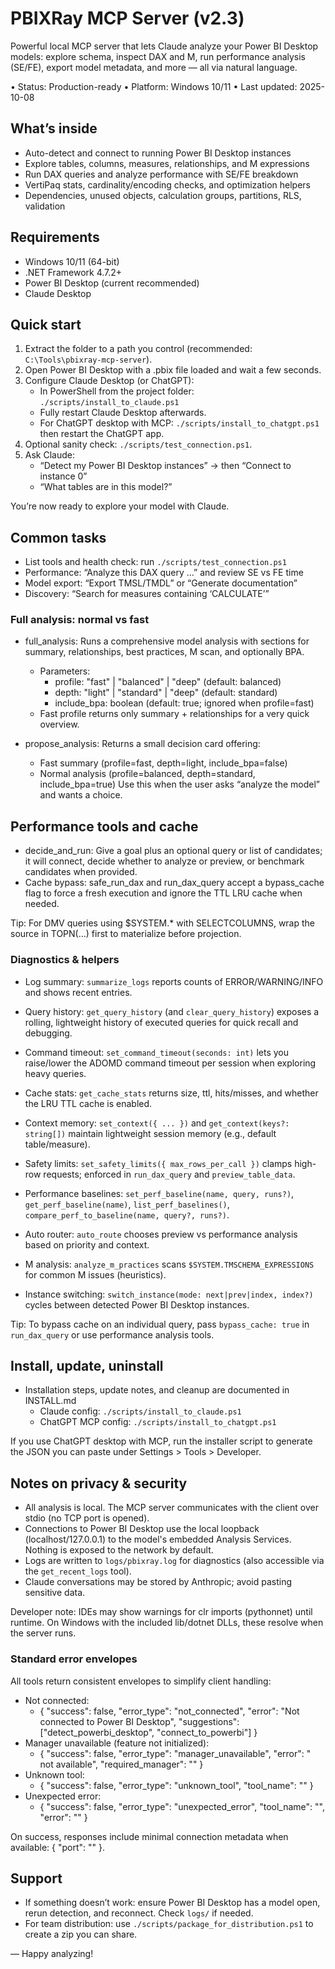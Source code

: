 # PBIXRay MCP Server (v2.3)

Powerful local MCP server that lets Claude analyze your Power BI Desktop models: explore schema, inspect DAX and M, run performance analysis (SE/FE), export model metadata, and more — all via natural language.

• Status: Production-ready  • Platform: Windows 10/11  • Last updated: 2025-10-08

## What’s inside

- Auto-detect and connect to running Power BI Desktop instances
- Explore tables, columns, measures, relationships, and M expressions
- Run DAX queries and analyze performance with SE/FE breakdown
- VertiPaq stats, cardinality/encoding checks, and optimization helpers
- Dependencies, unused objects, calculation groups, partitions, RLS, validation

## Requirements

- Windows 10/11 (64-bit)
- .NET Framework 4.7.2+
- Power BI Desktop (current recommended)
- Claude Desktop

## Quick start

1) Extract the folder to a path you control (recommended: `C:\Tools\pbixray-mcp-server`).
2) Open Power BI Desktop with a .pbix file loaded and wait a few seconds.
3) Configure Claude Desktop (or ChatGPT):
	- In PowerShell from the project folder: `./scripts/install_to_claude.ps1`
	- Fully restart Claude Desktop afterwards.
	- For ChatGPT desktop with MCP: `./scripts/install_to_chatgpt.ps1` then restart the ChatGPT app.
4) Optional sanity check: `./scripts/test_connection.ps1`.
5) Ask Claude:
	- “Detect my Power BI Desktop instances” → then “Connect to instance 0”
	- “What tables are in this model?”

You’re now ready to explore your model with Claude.

## Common tasks

- List tools and health check: run `./scripts/test_connection.ps1`
- Performance: “Analyze this DAX query …” and review SE vs FE time
- Model export: “Export TMSL/TMDL” or “Generate documentation”
- Discovery: “Search for measures containing ‘CALCULATE’”

### Full analysis: normal vs fast

- full_analysis: Runs a comprehensive model analysis with sections for summary, relationships, best practices, M scan, and optionally BPA.
	- Parameters:
		- profile: "fast" | "balanced" | "deep" (default: balanced)
		- depth: "light" | "standard" | "deep" (default: standard)
		- include_bpa: boolean (default: true; ignored when profile=fast)
	- Fast profile returns only summary + relationships for a very quick overview.

- propose_analysis: Returns a small decision card offering:
	- Fast summary (profile=fast, depth=light, include_bpa=false)
	- Normal analysis (profile=balanced, depth=standard, include_bpa=true)
	Use this when the user asks “analyze the model” and wants a choice.

## Performance tools and cache

 
- decide_and_run: Give a goal plus an optional query or list of candidates; it will connect, decide whether to analyze or preview, or benchmark candidates when provided.
- Cache bypass: safe_run_dax and run_dax_query accept a bypass_cache flag to force a fresh execution and ignore the TTL LRU cache when needed.

Tip: For DMV queries using $SYSTEM.* with SELECTCOLUMNS, wrap the source in TOPN(...) first to materialize before projection.

### Diagnostics & helpers

- Log summary: `summarize_logs` reports counts of ERROR/WARNING/INFO and shows recent entries.
- Query history: `get_query_history` (and `clear_query_history`) exposes a rolling, lightweight history of executed queries for quick recall and debugging.
- Command timeout: `set_command_timeout(seconds: int)` lets you raise/lower the ADOMD command timeout per session when exploring heavy queries.
- Cache stats: `get_cache_stats` returns size, ttl, hits/misses, and whether the LRU TTL cache is enabled.
- Context memory: `set_context({ ... })` and `get_context(keys?: string[])` maintain lightweight session memory (e.g., default table/measure).
- Safety limits: `set_safety_limits({ max_rows_per_call })` clamps high-row requests; enforced in `run_dax_query` and `preview_table_data`.
 
- Performance baselines: `set_perf_baseline(name, query, runs?)`, `get_perf_baseline(name)`, `list_perf_baselines()`, `compare_perf_to_baseline(name, query?, runs?)`.
- Auto router: `auto_route` chooses preview vs performance analysis based on priority and context.
- M analysis: `analyze_m_practices` scans `$SYSTEM.TMSCHEMA_EXPRESSIONS` for common M issues (heuristics).
- Instance switching: `switch_instance(mode: next|prev|index, index?)` cycles between detected Power BI Desktop instances.

Tip: To bypass cache on an individual query, pass `bypass_cache: true` in `run_dax_query` or use performance analysis tools.

## Install, update, uninstall

- Installation steps, update notes, and cleanup are documented in INSTALL.md
	- Claude config: `./scripts/install_to_claude.ps1`
	- ChatGPT MCP config: `./scripts/install_to_chatgpt.ps1`

If you use ChatGPT desktop with MCP, run the installer script to generate the JSON you can paste under Settings > Tools > Developer.

## Notes on privacy & security

- All analysis is local. The MCP server communicates with the client over stdio (no TCP port is opened).
- Connections to Power BI Desktop use the local loopback (localhost/127.0.0.1) to the model's embedded Analysis Services. Nothing is exposed to the network by default.
- Logs are written to `logs/pbixray.log` for diagnostics (also accessible via the `get_recent_logs` tool).
- Claude conversations may be stored by Anthropic; avoid pasting sensitive data.

Developer note: IDEs may show warnings for clr imports (pythonnet) until runtime. On Windows with the included lib/dotnet DLLs, these resolve when the server runs.

### Standard error envelopes

All tools return consistent envelopes to simplify client handling:

- Not connected:
	- { "success": false, "error_type": "not_connected", "error": "Not connected to Power BI Desktop", "suggestions": ["detect_powerbi_desktop", "connect_to_powerbi"] }
- Manager unavailable (feature not initialized):
	- { "success": false, "error_type": "manager_unavailable", "error": "<manager> not available", "required_manager": "<manager>" }
- Unknown tool:
	- { "success": false, "error_type": "unknown_tool", "tool_name": "<name>" }
- Unexpected error:
	- { "success": false, "error_type": "unexpected_error", "tool_name": "<name>", "error": "<message>" }

On success, responses include minimal connection metadata when available: { "port": "<desktop-port>" }.

## Support

- If something doesn’t work: ensure Power BI Desktop has a model open, rerun detection, and reconnect. Check `logs/` if needed.
- For team distribution: use `./scripts/package_for_distribution.ps1` to create a zip you can share.

— Happy analyzing!
